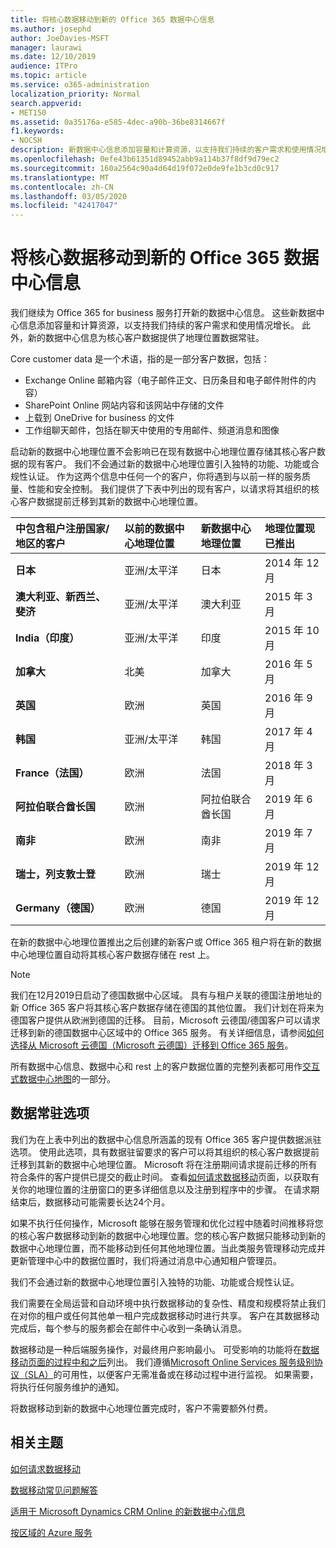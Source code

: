 ```yaml
---
title: 将核心数据移动到新的 Office 365 数据中心信息
ms.author: josephd
author: JoeDavies-MSFT
manager: laurawi
ms.date: 12/10/2019
audience: ITPro
ms.topic: article
ms.service: o365-administration
localization_priority: Normal
search.appverid:
- MET150
ms.assetid: 0a35176a-e585-4dec-a90b-36be8314667f
f1.keywords:
- NOCSH
description: 新数据中心信息添加容量和计算资源，以支持我们持续的客户需求和使用情况增长。 此外，新的数据中心信息为核心客户数据提供了地理位置数据常驻。 Core customer data 是一个术语，指在 Microsoft Online Services 术语： Exchange Online 邮箱内容（电子邮件正文、日历条目和电子邮件附件的内容）、SharePoint Online 网站内容和文件中定义的客户数据子集。存储在该网站中，并将文件上传到 OneDrive for business。
ms.openlocfilehash: 0efe43b61351d89452abb9a114b37f8df9d79ec2
ms.sourcegitcommit: 160a2564c90a4d64d19f072e0de9fe1b3cd0c917
ms.translationtype: MT
ms.contentlocale: zh-CN
ms.lasthandoff: 03/05/2020
ms.locfileid: "42417047"
---
```

# <a name="moving-core-data-to-new-office-365-datacenter-geos"></a>将核心数据移动到新的 Office 365 数据中心信息

我们继续为 Office 365 for business 服务打开新的数据中心信息。 这些新数据中心信息添加容量和计算资源，以支持我们持续的客户需求和使用情况增长。 此外，新的数据中心信息为核心客户数据提供了地理位置数据常驻。 

Core customer data 是一个术语，指的是一部分客户数据，包括： 
- Exchange Online 邮箱内容（电子邮件正文、日历条目和电子邮件附件的内容）
- SharePoint Online 网站内容和该网站中存储的文件
- 上载到 OneDrive for business 的文件
- 工作组聊天邮件，包括在聊天中使用的专用邮件、频道消息和图像
  
启动新的数据中心地理位置不会影响已在现有数据中心地理位置存储其核心客户数据的现有客户。 我们不会通过新的数据中心地理位置引入独特的功能、功能或合规性认证。 作为这两个信息中任何一个的客户，你将遇到与以前一样的服务质量、性能和安全控制。 我们提供了下表中列出的现有客户，以请求将其组织的核心客户数据提前迁移到其新的数据中心地理位置。
  
|**中包含租户注册国家/地区的客户**|**以前的数据中心地理位置**|**新数据中心地理位置**|**地理位置现已推出**|
|:-----|:-----|:-----|:-----|
|**日本**| 亚洲/太平洋 | 日本 | 2014 年 12 月 |
|**澳大利亚、新西兰、斐济**| 亚洲/太平洋 | 澳大利亚 | 2015 年 3 月 |
|**India（印度）**| 亚洲/太平洋 | 印度 | 2015 年 10 月 |
|**加拿大**| 北美 | 加拿大 | 2016 年 5 月 |
|**英国**| 欧洲 | 英国 | 2016 年 9 月 |
|**韩国**| 亚洲/太平洋 | 韩国 | 2017 年 4 月 |
|**France（法国）**| 欧洲 | 法国 | 2018 年 3 月 |
|**阿拉伯联合酋长国**| 欧洲 | 阿拉伯联合酋长国 | 2019 年 6 月 |
|**南非**| 欧洲 | 南非 | 2019 年 7 月 |
|**瑞士，列支敦士登**| 欧洲 | 瑞士 | 2019 年 12 月 |
|**Germany（德国）**| 欧洲 | 德国 | 2019 年 12 月 |
  
在新的数据中心地理位置推出之后创建的新客户或 Office 365 租户将在新的数据中心地理位置自动将其核心客户数据存储在 rest 上。


>[!Note]
>我们在12月2019日启动了德国数据中心区域。 具有与租户关联的德国注册地址的新 Office 365 客户将其核心客户数据存储在德国的其他位置。 我们计划在将来为德国客户提供从欧洲到德国的迁移。 目前，Microsoft 云德国/德国客户可以请求迁移到新的德国数据中心区域中的 Office 365 服务。 有关详细信息，请参阅[如何选择从 Microsoft 云德国（Microsoft 云德国）迁移到 Office 365 服务](https://aka.ms/office365germanymoveoptin)。
>
  
所有数据中心信息、数据中心和 rest 上的客户数据位置的完整列表都可用作[交互式数据中心地图](https://office.com/datamaps)的一部分。 
  
## <a name="data-residency-option"></a>数据常驻选项

我们为在上表中列出的数据中心信息所涵盖的现有 Office 365 客户提供数据派驻选项。 使用此选项，具有数据驻留要求的客户可以将其组织的核心客户数据提前迁移到其新的数据中心地理位置。  Microsoft 将在注册期间请求提前迁移的所有符合条件的客户提供已提交的截止时间。  查看[如何请求数据移动](request-your-data-move.md)页面，以获取有关你的地理位置的注册窗口的更多详细信息以及注册到程序中的步骤。  在请求期结束后，数据移动可能需要长达24个月。

如果不执行任何操作，Microsoft 能够在服务管理和优化过程中随着时间推移将您的核心客户数据移动到新的数据中心地理位置。您的核心客户数据只能移动到新的数据中心地理位置，而不能移动到任何其他地理位置。当此类服务管理移动完成并更新管理中心中的数据位置时，我们将通过消息中心通知租户管理员。
   
我们不会通过新的数据中心地理位置引入独特的功能、功能或合规性认证。
    
我们需要在全局运营和自动环境中执行数据移动的复杂性、精度和规模将禁止我们在对你的租户或任何其他单一租户完成数据移动时进行共享。 客户在其数据移动完成后，每个参与的服务都会在邮件中心收到一条确认消息。 
    
数据移动是一种后端服务操作，对最终用户影响最小。 可受影响的功能将在[数据移动页面的过程中和之后](during-and-after-your-data-move.md)列出。 我们遵循[Microsoft Online Services 服务级别协议（SLA）](https://go.microsoft.com/fwlink/p/?LinkId=523897)的可用性，以便客户无需准备或在移动过程中进行监视。 如果需要，将执行任何服务维护的通知。 

将数据移动到新的数据中心地理位置完成时，客户不需要额外付费。
    
## <a name="related-topics"></a>相关主题 
 
[如何请求数据移动](request-your-data-move.md)
    
[数据移动常见问题解答](data-move-faq.md)
  
[适用于 Microsoft Dynamics CRM Online 的新数据中心信息](https://go.microsoft.com/fwlink/p/?Linkid=615924)
  
[按区域的 Azure 服务](https://azure.microsoft.com/regions/)
